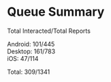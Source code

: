 # Queue Summary

Total Interacted/Total Reports

Android: 101/445  
Desktop: 161/783  
iOS: 47/114

Total: 309/1341
